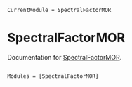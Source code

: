 ```@meta
CurrentModule = SpectralFactorMOR
```

# SpectralFactorMOR

Documentation for [SpectralFactorMOR](https://github.com/steff-mueller/spectralFactorMORdescriptor/tree/main/src/SpectralFactorMOR).

```@index
```

```@autodocs
Modules = [SpectralFactorMOR]
```
